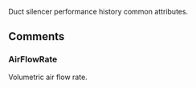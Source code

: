 Duct silencer performance history common attributes.

<!-- end of short definition -->



## Comments

### AirFlowRate

Volumetric air flow rate.

